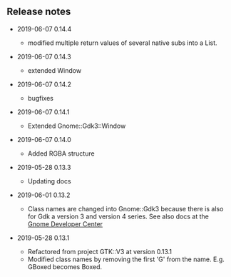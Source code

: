 ## Release notes

* 2019-06-07 0.14.4
  * modified multiple return values of several native subs into a List.

* 2019-06-07 0.14.3
  * extended Window

* 2019-06-07 0.14.2
  * bugfixes

* 2019-06-07 0.14.1
  * Extended Gnome::Gdk3::Window

* 2019-06-07 0.14.0
  * Added RGBA structure

* 2019-05-28 0.13.3
  * Updating docs

* 2019-06-01 0.13.2
  * Class names are changed into Gnome::Gdk3 because there is also for Gdk a version 3 and version 4 series. See also docs at the [Gnome Developer Center](https://developer.gnome.org/references)

* 2019-05-28 0.13.1
  * Refactored from project GTK::V3 at version 0.13.1
  * Modified class names by removing the first 'G' from the name. E.g. GBoxed becomes Boxed.
